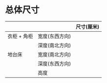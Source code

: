 # 总体尺寸
| | | 尺寸(厘米)|
|---|---|---|
|衣柜 + 角柜|宽度(东西方向) | |
| | 深度(南北方向)| |
|地台床|宽度(南北方向)| |
| | 深度(东西方向)| |
| | 高度| |
